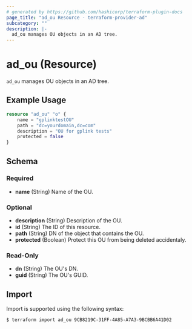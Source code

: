 ```yaml
---
# generated by https://github.com/hashicorp/terraform-plugin-docs
page_title: "ad_ou Resource - terraform-provider-ad"
subcategory: ""
description: |-
  ad_ou manages OU objects in an AD tree.
---
```


# ad_ou (Resource)

`ad_ou` manages OU objects in an AD tree.

## Example Usage

```terraform
resource "ad_ou" "o" { 
    name = "gplinktestOU"
    path = "dc=yourdomain,dc=com"
    description = "OU for gplink tests"
    protected = false
}
```

<!-- schema generated by tfplugindocs -->
## Schema

### Required

- **name** (String) Name of the OU.

### Optional

- **description** (String) Description of the OU.
- **id** (String) The ID of this resource.
- **path** (String) DN of the object that contains the OU.
- **protected** (Boolean) Protect this OU from being deleted accidentaly.

### Read-Only

- **dn** (String) The OU's DN.
- **guid** (String) The OU's GUID.

## Import

Import is supported using the following syntax:

```shell
$ terraform import ad_ou 9CB8219C-31FF-4A85-A7A3-9BCBB6A41D02
```
